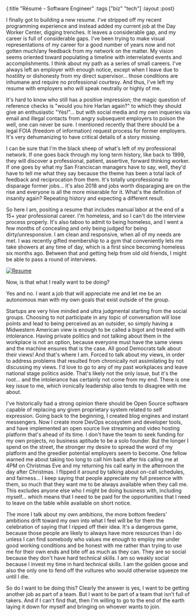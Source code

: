 {:title "Résumé - Software Engineer"
 :tags ["biz" "tech"]
 :layout :post}

I finally got to building a new resume. I've stripped off my recent programming experience and
instead added my current job at the Day Worker Center, digging trenches. It leaves a considerable gap,
and my career is full of considerable gaps. I've been trying to make visual representations of my career
for a good number of years now and not gotten much/any feedback from my network on the matter. 
My vision seems oriented toward populating a timeline with interrelated events and accomplishments. I think about
my path as a series of small careers. I've always left an employer with enough notice, except when
I leave due to hostility or dishonesty from my direct supervisor... those conditions are inhumane and 
require no professional courtesy. And thus, I've left my resume with employers who will speak neutrally or
highly of me. 

It's hard to know who still has a positive impression; the magic question of reference checks is "would you hire Harlan 
again?" to which they should give an enthusiastic "Yes!"... but with social media and my own inqueries via email and 
illegal contacts
from angry subsequent employers to poison the well, one can never be sure. I mentioned recently that there should
be a legal FOIA (freedom of information) request process for former employers. It's very dehumanizing to have critical
details of a story missing.

I can be sure that I'm the black sheep of what's left of my professional network. If one goes back through my 
long term history, like back to 1999, they will
discover a professional, patient, assertive, forward thinking worker. If one goes by what my San Franciscan managers
have to say, well, they'd have to tell me what they say because the theme has been a total lack of feedback and 
reciprocation from them. It's totally unprofessional to disparage former jobs... it's also 2018 and 
jobs worth disparaging are on the rise and everyone is all the more miserable for it. 
What's the definition of insanity again? Repeating history and expecting a different result.

So here I am, positing a resume that includes manual labor at the end of a 15+ year professional career.
I'm homeless, and so I can't do the interview process properly. It's also taboo to admit to being homeless,
and I went a few months of concealing and only being judged for being dirty/unresponsive. I am clean and responsive,
when all of my needs are met.
I was recently gifted membership to a gym that
conveniently lets me take showers at any time of day, which is a first since becoming homeless six months ago. Between
that and getting help from old old friends, I might be able to pass a round of interviews.

[![Resume](/img/2018-12-27-resume/resume-software-eng.png)](/img/2018-12-27-resume/resume-software-eng.pdf)

Now, is that what I really want to be doing?

Yes and no. I want a job that will appreciate me and let me be
an autonomous man with my own goals that exist outside of the group. 

Startups are very hive minded and ultra
judgmental starting from the social groups. Choosing to not participate in any topic of conversation 
will lose points and lead to being perceived as an outsider, 
so simply having a Midwestern American view is enough to be called a bigot and treated with intolerance. Having
private politics and not talking about them in the workplace is not an option, because everyone must have the 
same views and the machine ensures that is the case. All good Democrats talk about their views! And that's where I am. Forced to talk about my views, in order to address problems that resulted from chronically
not assimilating by not discussing my views. I'd love to go to any of my past workplaces and leave national stage politics aside. That's 
likely not the only issue, but it's the root... and the intolerance has certainly not come from my end. There is one
key issue to me, which ironically leadership also tends to disagree with me about.

I've historically had a strong opinion there should be Open Source software capable of replacing any given 
proprietary system related to self expression. Going back to the beginning, I created blog engines and instant 
messengers. Now I create more DevOps ecosystem and developer tools, and have implemented an open source live streaming
and video hosting platform that's ahead of its time.  I don't have the team to seek funding for my own projects, 
no business aptitude to be a solo founder. But the longer I 
spend on the street, the stronger my desire to spread the word of my platform and the greedier potential employers
seem to become. One fellow warned me about taking too long to call him back after his calling me at 4PM on Christmas Eve
and my returning his call early in the afternoon the day after Christmas. I flipped it around by talking about 
on-call schedules, and fairness... I keep saying that people appreciate my full presence with them, so much that they
want me to be always available when they call me. This excludes anyone else who I might be doing business with, 
including myself... which means that I need to be paid for the opportunities that I need to leave on the table while
available on short notice.

The more I talk about my own ambitions, the more bottom feeders' ambitions drift toward my own into what I feel will 
be for them the celebration of saying that I ripped off their idea. It's a dangerous game, because those people are 
likely to always have more resources than I do unless I can find somebody who values me enough to employ me under
good working conditions and be honest with me rather than trying to use me for their own ends and bite off as much
as they can. They are so social because they don't have hard technical skills. I am so weakly social because I invest 
my time in hard technical skills. I am the golden goose and also the only one to fend off the vultures who 
would otherwise squeeze me until I die.

So do I want to be doing this? Clearly the answer is yes, I want to be getting another job as part of a team. But
I want to be part of a team that isn't full of takers. And if I can't find that, then I'm willing to go to the end
of the earth laying it down for myself and bringing on whoever wants to join.



